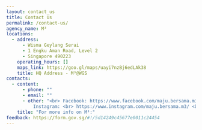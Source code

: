 ```yaml
---
layout: contact_us
title: Contact Us
permalink: /contact-us/
agency_name: M³
locations:
  - address:
      - Wisma Geylang Serai
      - 1 Engku Aman Road, Level 2
      - Singapore 490223
    operating_hours: []
    maps_link: https://goo.gl/maps/uayi7nzBj6edLAk38
    title: HQ Address - M³@WGS
contacts:
  - content:
      - phone: ""
      - email: ""
      - other: "<br> Facebook: https://www.facebook.com/maju.bersama.m3 <br> <br>
          Instagram: <br> https://www.instagram.com/maju.bersama.m3/ <br>"
    title: "For more info on M³:"
feedback: https://form.gov.sg/#!/5d14249c45677e0011c24454
---
```

